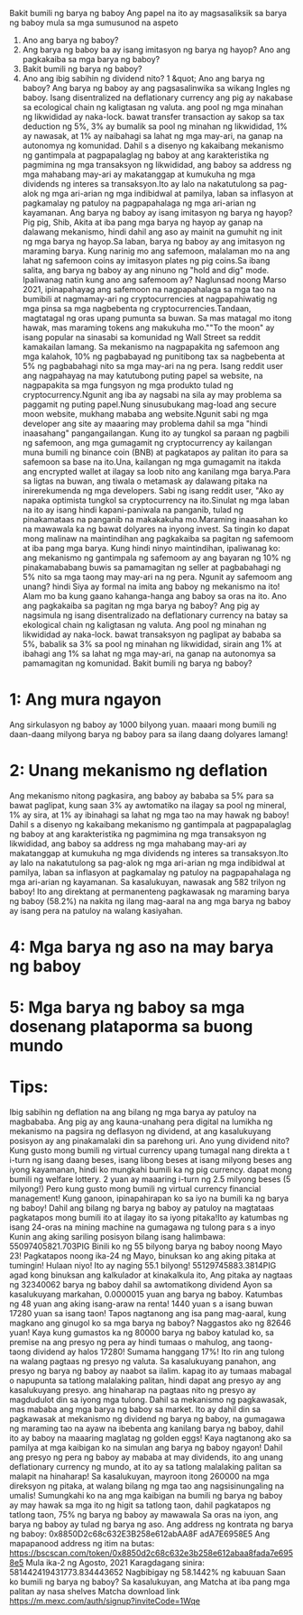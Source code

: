 Bakit bumili ng barya ng baboy
Ang papel na ito ay magsasaliksik sa barya ng baboy mula sa mga sumusunod na aspeto
1. Ano ang barya ng baboy?
2. Ang barya ng baboy ba ay isang imitasyon ng barya ng hayop?
Ano ang pagkakaiba sa mga barya ng baboy?
4. Bakit bumili ng barya ng baboy?
5. Ano ang ibig sabihin ng dividend nito?
1 &amp;quot; Ano ang barya ng baboy?
Ang barya ng baboy ay ang pagsasalinwika sa wikang Ingles ng baboy.
Isang disentralized na deflationary currency ang pig ay nakabase sa ecological chain ng kaligtasan ng valuta. ang pool ng mga minahan ng likwididad ay naka-lock. bawat transfer transaction ay sakop sa tax deduction ng 5%, 3% ay bumalik sa pool ng minahan ng likwididad, 1% ay nawasak, at 1% ay naibahagi sa lahat ng mga may-ari, na ganap na autonomya ng komunidad.
Dahil s a disenyo ng kakaibang mekanismo ng gantimpala at pagpapalaglag ng baboy at ang karakteristika ng pagmimina ng mga transaksyon ng likwididad, ang baboy sa address ng mga mahabang may-ari ay makatanggap at kumukuha ng mga dividends ng interes sa transaksyon.Ito ay lalo na nakatutulong sa pag-alok ng mga ari-arian ng mga indibidwal at pamilya, laban sa inflasyon at pagkamalay ng patuloy na pagpapahalaga ng mga ari-arian ng kayamanan.
Ang barya ng baboy ay isang imitasyon ng barya ng hayop?
Pig pig, Shib, Akita at iba pang mga barya ng hayop ay ganap na dalawang mekanismo, hindi dahil ang aso ay mainit na gumuhit ng init ng mga barya ng hayop.Sa laban, barya ng baboy ay ang imitasyon ng maraming barya.
Kung narinig mo ang safemoon, malalaman mo na ang lahat ng safemoon coins ay imitasyon plates ng pig coins.Sa ibang salita, ang barya ng baboy ay ang ninuno ng "hold and dig" mode.
Ipaliwanag natin kung ano ang safemoom ay?
Naglunsad noong Marso 2021, ipinapahayag ang safemoon na nagpapahalaga sa mga tao na bumibili at nagmamay-ari ng cryptocurrencies at nagpapahiwatig ng mga pinsa sa mga nagbebenta ng cryptocurrencies.Tandaan, magtatagal ng oras upang pumunta sa buwan. Sa mas matagal mo itong hawak, mas maraming tokens ang makukuha mo.""To the moon" ay isang popular na sinasabi sa komunidad ng Wall Street sa reddit kamakailan lamang.
Sa mekanismo na nagpapakita ng safemoon ang mga kalahok, 10% ng pagbabayad ng punitibong tax sa nagbebenta at 5% ng pagbabahagi nito sa mga may-ari na ng pera.
Isang reddit user ang nagpahayag na may katutubong puting papel sa website, na nagpapakita sa mga fungsyon ng mga produkto tulad ng cryptocurrency.Ngunit ang iba ay nagsabi na sila ay may problema sa paggamit ng puting papel.Nung sinusubukang mag-load ang secure moon website, mukhang mababa ang website.Ngunit sabi ng mga developer ang site ay maaaring may problema dahil sa mga "hindi inaasahang" pangangailangan.
Kung ito ay tungkol sa paraan ng pagbili ng safemoon, ang mga gumagamit ng cryptocurrency ay kailangan muna bumili ng binance coin (BNB) at pagkatapos ay palitan ito para sa safemoon sa base na ito.Una, kailangan ng mga gumagamit na itakda ang encrypted wallet at ilagay sa loob nito ang kanilang mga barya.Para sa ligtas na buwan, ang tiwala o metamask ay dalawang pitaka na inirerekumenda ng mga developers.
Sabi ng isang reddit user, "Ako ay napaka optimista tungkol sa cryptocurrency na ito.Sinulat ng mga laban na ito ay isang hindi kapani-paniwala na panganib, tulad ng pinakamataas na panganib na makakakuha mo.Maraming inaasahan ko na mawawala ka ng bawat dolyares na inyong invest.
Sa tingin ko dapat mong malinaw na maintindihan ang pagkakaiba sa pagitan ng safemoom at iba pang mga barya.
Kung hindi ninyo maintindihan, ipaliwanag ko: ang mekanismo ng gantimpala ng safemoom ay ang bayaran ng 10% ng pinakamababang buwis sa pamamagitan ng seller at pagbabahagi ng 5% nito sa mga taong may may-ari na ng pera.
Ngunit ay safemoom ang unang?
hindi
Siya ay formal na imita ang baboy ng mekanismo na ito!
Alam mo ba kung gaano kahanga-hanga ang baboy sa oras na ito.
Ano ang pagkakaiba sa pagitan ng mga barya ng baboy?
Ang pig ay nagsimula ng isang disentralizado na deflationary currency na batay sa ekological chain ng kaligtasan ng valuta. Ang pool ng minahan ng likwididad ay naka-lock. bawat transaksyon ng paglipat ay bababa sa 5%, babalik sa 3% sa pool ng minahan ng likwididad, sirain ang 1% at ibahagi ang 1% sa lahat ng mga may-ari, na ganap na autonomya sa pamamagitan ng komunidad.
Bakit bumili ng barya ng baboy?
# 1: Ang mura ngayon
Ang sirkulasyon ng baboy ay 1000 bilyong yuan. maaari mong bumili ng daan-daang milyong barya ng baboy para sa ilang daang dolyares lamang!
# 2: Unang mekanismo ng deflation
Ang mekanismo nitong pagkasira, ang baboy ay bababa sa 5% para sa bawat paglipat, kung saan 3% ay awtomatiko na ilagay sa pool ng mineral, 1% ay sira, at 1% ay ibinahagi sa lahat ng mga tao na may hawak ng baboy!
Dahil s a disenyo ng kakaibang mekanismo ng gantimpala at pagpapalaglag ng baboy at ang karakteristika ng pagmimina ng mga transaksyon ng likwididad, ang baboy sa address ng mga mahabang may-ari ay makatanggap at kumukuha ng mga dividends ng interes sa transaksyon.Ito ay lalo na nakatutulong sa pag-alok ng mga ari-arian ng mga indibidwal at pamilya, laban sa inflasyon at pagkamalay ng patuloy na pagpapahalaga ng mga ari-arian ng kayamanan.
Sa kasalukuyan, nawasak ang 582 trilyon ng baboy!
Ito ang direktang at permanenteng pagkawasak ng maraming barya ng baboy (58.2%) na nakita ng ilang mag-aaral na ang mga barya ng baboy ay isang pera na patuloy na walang kasiyahan.
# 4: Mga barya ng aso na may barya ng baboy
# 5: Mga barya ng baboy sa mga dosenang plataporma sa buong mundo
# Tips:
Ibig sabihin ng deflation na ang bilang ng mga barya ay patuloy na magbababa.
Ang pig ay ang kauna-unahang pera digital na lumikha ng mekanismo na pagsira ng deflasyon ng dividend, at ang kasalukuyang posisyon ay ang pinakamalaki din sa parehong uri.
Ano yung dividend nito?
Kung gusto mong bumili ng virtual currency upang tumagal nang direkta a t i-turn ng isang daang beses, isang libong beses at isang milyong beses ang iyong kayamanan, hindi ko mungkahi bumili ka ng pig currency. dapat mong bumili ng welfare lottery. 2 yuan ay maaaring i-turn ng 2.5 milyong beses (5 milyong!)
Pero kung gusto mong bumili ng virtual currency financial management!
Kung ganoon, ipinapahirapan ko sa iyo na bumili ka ng barya ng baboy!
Dahil ang bilang ng barya ng baboy ay patuloy na magtataas pagkatapos mong bumili ito at ilagay ito sa iyong pitaka!Ito ay katumbas ng isang 24-oras na mining machine na gumagawa ng tulong para s a inyo
Kunin ang aking sariling posisyon bilang isang halimbawa:
55097405821.703PIG
Binili ko ng 55 bilyong barya ng baboy noong Mayo 23!
Pagkatapos noong ika-24 ng Mayo, binuksan ko ang aking pitaka at tumingin!
Hulaan niyo!
Ito ay naging 55.1 bilyong!
55129745883.3814PIG
agad kong binuksan ang kalkulador at kinakalkula ito,
Ang pitaka ay nagtaas ng 32340062 barya ng baboy dahil sa awtomatikong dividend
Ayon sa kasalukuyang markahan, 0.0000015 yuan ang barya ng baboy.
Katumbas ng 48 yuan ang aking isang-araw na renta!
1440 yuan s a isang buwan
17280 yuan sa isang taon!
Tapos nagtanong ang isa pang mag-aaral, kung magkano ang ginugol ko sa mga barya ng baboy?
Naggastos ako ng 82646 yuan!
Kaya kung gumastos ka ng 80000 barya ng baboy katulad ko, sa premise na ang presyo ng pera ay hindi tumaas o mahulog, ang taong-taong dividend ay halos 17280!
Sumama hanggang 17%!
Ito rin ang tulong na walang pagtaas ng presyo ng valuta.
Sa kasalukuyang panahon, ang presyo ng barya ng baboy ay naabot sa ilalim. kapag ito ay tumaas mabagal o napupunta sa tatlong malalaking palitan, hindi dapat ang presyo ay ang kasalukuyang presyo. ang hinaharap na pagtaas nito ng presyo ay magdudulot din sa iyong mga tulong.
Dahil sa mekanismo ng pagkawasak, mas mababa ang mga barya ng baboy sa market.
Ito ay dahil din sa pagkawasak at mekanismo ng dividend ng barya ng baboy, na gumagawa ng maraming tao na ayaw na ibebenta ang kanilang barya ng baboy, dahil ito ay baboy na maaaring maglatag ng golden eggs!
Kaya nagtanong ako sa pamilya at mga kaibigan ko na simulan ang barya ng baboy ngayon!
Dahil ang presyo ng pera ng baboy ay mababa at may dividends, ito ang unang deflationary currency ng mundo, at ito ay sa tatlong malalaking palitan sa malapit na hinaharap!
Sa kasalukuyan, mayroon itong 260000 na mga direksyon ng pitaka, at walang bilang ng mga tao ang nagsisinungaling na umalis!
Sumungkahi ko na ang mga kaibigan na bumili ng barya ng baboy ay may hawak sa mga ito ng higit sa tatlong taon, dahil pagkatapos ng tatlong taon, 75% ng barya ng baboy ay mawawala
Sa oras na iyon, ang barya ng baboy ay tulad ng barya ng aso.
Ang address ng kontrata ng barya ng baboy:
0x8850D2c68c632E3B258e612abAA8F adA7E6958E5
Ang mapapanood address ng itim na butas:
https://bscscan.com/token/0x8850d2c68c632e3b258e612abaa8fada7e6958e5
Mula ika-2 ng Agosto, 2021
Karagdagang sinira: 581442419431773.834443652
Nagbibigay ng 58.1442% ng kabuuan
Saan ko bumili ng barya ng baboy?
Sa kasalukuyan, ang Matcha at iba pang mga palitan ay nasa shelves
Matcha download link
https://m.mexc.com/auth/signup?inviteCode=1Wqe
